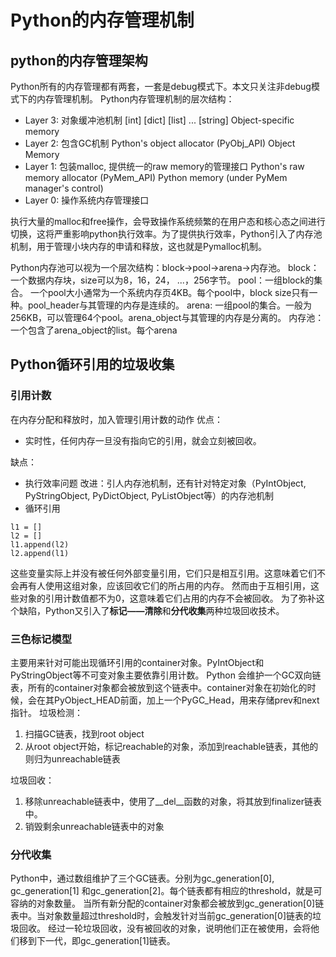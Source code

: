 
# Python的内存管理机制

## python的内存管理架构
Python所有的内存管理都有两套，一套是debug模式下。本文只关注非debug模式下的内存管理机制。
Python内存管理机制的层次结构：
- Layer 3: 对象缓冲池机制
\[int\] \[dict\] \[list\] ... \[string\] Object-specific memory
- Layer 2: 包含GC机制
Python's object allocator (PyObj_API)
Object Memory
- Layer 1: 包装malloc, 提供统一的raw memory的管理接口
Python's raw memory allocator (PyMem_API)
Python memory (under PyMem manager's control)
- Layer 0: 操作系统内存管理接口

执行大量的malloc和free操作，会导致操作系统频繁的在用户态和核心态之间进行切换，这将严重影响python执行效率。为了提供执行效率，Python引入了内存池机制，用于管理小块内存的申请和释放，这也就是Pymalloc机制。

Python内存池可以视为一个层次结构：block->pool->arena->内存池。
block：一个数据内存块，size可以为8，16，24， ...，256字节。
pool：一组block的集合。 一个pool大小通常为一个系统内存页4KB。每个pool中，block size只有一种。pool_header与其管理的内存是连续的。
arena: 一组pool的集合。一般为256KB，可以管理64个pool。arena_object与其管理的内存是分离的。
内存池：一个包含了arena_object的list。每个arena

## Python循环引用的垃圾收集
### 引用计数
在内存分配和释放时，加入管理引用计数的动作
优点：
 - 实时性，任何内存一旦没有指向它的引用，就会立刻被回收。

缺点：
 - 执行效率问题
 改进：引人内存池机制，还有针对特定对象（PyIntObject, PyStringObject, PyDictObject, PyListObject等）的内存池机制
 - 循环引用
```
l1 = []
l2 = []
l1.append(l2)
l2.append(l1)
```
这些变量实际上并没有被任何外部变量引用，它们只是相互引用。这意味着它们不会再有人使用这组对象，应该回收它们的所占用的内存。
然而由于互相引用，这些对象的引用计数值都不为0，这意味着它们占用的内存不会被回收。
为了弥补这个缺陷，Python又引入了**标记——清除**和**分代收集**两种垃圾回收技术。

### 三色标记模型
主要用来针对可能出现循环引用的container对象。PyIntObject和PyStringObject等不可变对象主要依靠引用计数。
Python 会维护一个GC双向链表，所有的container对象都会被放到这个链表中。container对象在初始化的时候，会在其PyObject_HEAD前面，加上一个PyGC_Head，用来存储prev和next指针。
垃圾检测：
1. 扫描GC链表，找到root object
2. 从root object开始，标记reachable的对象，添加到reachable链表，其他的则归为unreachable链表

垃圾回收：
1. 移除unreachable链表中，使用了__del__函数的对象，将其放到finalizer链表中。
2. 销毁剩余unreachable链表中的对象

### 分代收集
Python中，通过数组维护了三个GC链表。分别为gc_generation[0], gc_generation[1] 和gc_generation[2]。每个链表都有相应的threshold，就是可容纳的对象数量。
当所有新分配的container对象都会被放到gc_generation[0]链表中。当对象数量超过threshold时，会触发针对当前gc_generation[0]链表的垃圾回收。
经过一轮垃圾回收，没有被回收的对象，说明他们正在被使用，会将他们移到下一代，即gc_generation[1]链表。
<!--stackedit_data:
eyJoaXN0b3J5IjpbMTczMTY0Mzg5NiwtOTQ3OTM1NDMwLDE1Nz
Y0NzY1MjMsNzQzOTY1MjIxLC01OTU3NTg2MzIsLTYzMjk4NDQx
NSwtMTM5NDU1ODkwNyw4MTI2NDk0MSwtMTE4ODE3MzAwMSw4Mj
I1MzM5MTQsLTIwNTU3NTk0NjksMTE3MjY4MzI0MV19
-->